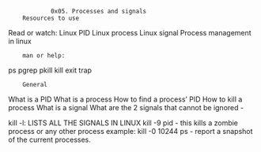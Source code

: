 				0x05. Processes and signals
		Resources to use
Read or watch:
Linux PID
Linux process
Linux signal
Process management in linux

		man or help:
ps
pgrep
pkill
kill
exit
trap

		General
What is a PID
What is a process
How to find a process’ PID
How to kill a process
What is a signal
What are the 2 signals that cannot be ignored -  


kill -l: LISTS ALL THE SIGNALS IN LINUX
kill -9 pid - this kills a zombie process or any other process
		example: kill -0 10244
ps - report a snapshot of the current processes.

